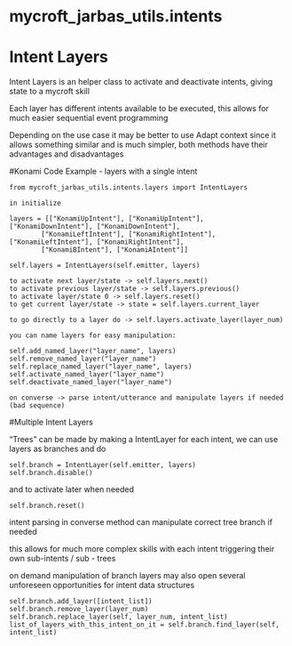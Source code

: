# mycroft_jarbas_utils.intents

# Intent Layers

Intent Layers is an helper class to activate and deactivate intents, giving state to a mycroft skill

Each layer has different intents available to be executed, this allows for much easier sequential event programming

Depending on the use case it may be better to use Adapt context since it allows something similar and is much simpler, both methods have their advantages and disadvantages

#Konami Code Example - layers with a single intent

    from mycroft_jarbas_utils.intents.layers import IntentLayers

    in initialize

    layers = [["KonamiUpIntent"], ["KonamiUpIntent"], ["KonamiDownIntent"], ["KonamiDownIntent"],
            ["KonamiLeftIntent"], ["KonamiRightIntent"], ["KonamiLeftIntent"], ["KonamiRightIntent"],
            ["KonamiBIntent"], ["KonamiAIntent"]]

    self.layers = IntentLayers(self.emitter, layers)

    to activate next layer/state -> self.layers.next()
    to activate previous layer/state -> self.layers.previous()
    to activate layer/state 0 -> self.layers.reset()
    to get current layer/state -> state = self.layers.current_layer

    to go directly to a layer do -> self.layers.activate_layer(layer_num)

    you can name layers for easy manipulation:

    self.add_named_layer("layer_name", layers)
    self.remove_named_layer("layer_name")
    self.replace_named_layer("layer_name", layers)
    self.activate_named_layer("layer_name")
    self.deactivate_named_layer("layer_name")

    on converse -> parse intent/utterance and manipulate layers if needed (bad sequence)

#Multiple Intent Layers

“Trees” can be made by making a IntentLayer for each intent, we can use layers as branches and do

    self.branch = IntentLayer(self.emitter, layers)
    self.branch.disable()

and to activate later when needed

    self.branch.reset()

intent parsing in converse method can manipulate correct tree branch if needed

this allows for much more complex skills with each intent triggering their own sub-intents / sub - trees

on demand manipulation of branch layers may also open several unforeseen opportunities for intent data structures

    self.branch.add_layer([intent_list])
    self.branch.remove_layer(layer_num)
    self.branch.replace_layer(self, layer_num, intent_list)
    list_of_layers_with_this_intent_on_it = self.branch.find_layer(self, intent_list)
